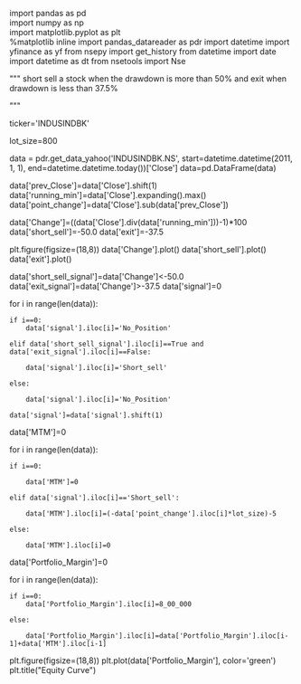 import pandas as pd  
import numpy as np  
import matplotlib.pyplot as plt  
%matplotlib inline
import pandas_datareader as pdr
import datetime 
import yfinance as yf
from nsepy import get_history
from datetime import date
import datetime as dt
from nsetools import Nse 

"""
short sell a stock when the drawdown is more than 50%
and exit when drawdown is less than 37.5%

"""


ticker='INDUSINDBK'

lot_size=800

data = pdr.get_data_yahoo('INDUSINDBK.NS', start=datetime.datetime(2011, 1, 1), end=datetime.datetime.today())['Close']
data=pd.DataFrame(data)

data['prev_Close']=data['Close'].shift(1)
data['running_min']=data['Close'].expanding().max()
data['point_change']=data['Close'].sub(data['prev_Close'])

data['Change']=((data['Close'].div(data['running_min']))-1)*100
data['short_sell']=-50.0
data['exit']=-37.5

plt.figure(figsize=(18,8))
data['Change'].plot()
data['short_sell'].plot()
data['exit'].plot()

data['short_sell_signal']=data['Change']<-50.0
data['exit_signal']=data['Change']>-37.5
data['signal']=0


for i in range(len(data)):
    
    if i==0:
        data['signal'].iloc[i]='No_Position'
        
    elif data['short_sell_signal'].iloc[i]==True and data['exit_signal'].iloc[i]==False:
  
        data['signal'].iloc[i]='Short_sell'
        
    else:
        
        data['signal'].iloc[i]='No_Position'  
        
    data['signal']=data['signal'].shift(1)


data['MTM']=0


for i in range(len(data)):
    
    if i==0:
        
        data['MTM']=0
    
    elif data['signal'].iloc[i]=='Short_sell':
        
        data['MTM'].iloc[i]=(-data['point_change'].iloc[i]*lot_size)-5
        
    else:
        
        data['MTM'].iloc[i]=0
        
data['Portfolio_Margin']=0

for i in range(len(data)):
    
    if i==0:
        data['Portfolio_Margin'].iloc[i]=8_00_000
        
    else:
        
        data['Portfolio_Margin'].iloc[i]=data['Portfolio_Margin'].iloc[i-1]+data['MTM'].iloc[i-1]
     
plt.figure(figsize=(18,8))
plt.plot(data['Portfolio_Margin'], color='green')
plt.title("Equity Curve")
